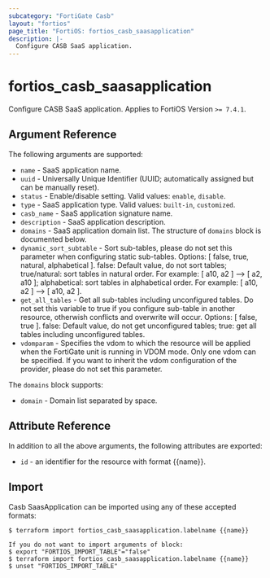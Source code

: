 ```yaml
---
subcategory: "FortiGate Casb"
layout: "fortios"
page_title: "FortiOS: fortios_casb_saasapplication"
description: |-
  Configure CASB SaaS application.
---
```


# fortios_casb_saasapplication
Configure CASB SaaS application. Applies to FortiOS Version `>= 7.4.1`.

## Argument Reference

The following arguments are supported:

* `name` - SaaS application name.
* `uuid` - Universally Unique Identifier (UUID; automatically assigned but can be manually reset).
* `status` - Enable/disable setting. Valid values: `enable`, `disable`.
* `type` - SaaS application type. Valid values: `built-in`, `customized`.
* `casb_name` - SaaS application signature name.
* `description` - SaaS application description.
* `domains` - SaaS application domain list. The structure of `domains` block is documented below.
* `dynamic_sort_subtable` - Sort sub-tables, please do not set this parameter when configuring static sub-tables. Options: [ false, true, natural, alphabetical ]. false: Default value, do not sort tables; true/natural: sort tables in natural order. For example: [ a10, a2 ] --> [ a2, a10 ]; alphabetical: sort tables in alphabetical order. For example: [ a10, a2 ] --> [ a10, a2 ].
* `get_all_tables` - Get all sub-tables including unconfigured tables. Do not set this variable to true if you configure sub-table in another resource, otherwish conflicts and overwrite will occur. Options: [ false, true ]. false: Default value, do not get unconfigured tables; true: get all tables including unconfigured tables. 
* `vdomparam` - Specifies the vdom to which the resource will be applied when the FortiGate unit is running in VDOM mode. Only one vdom can be specified. If you want to inherit the vdom configuration of the provider, please do not set this parameter.

The `domains` block supports:

* `domain` - Domain list separated by space.


## Attribute Reference

In addition to all the above arguments, the following attributes are exported:
* `id` - an identifier for the resource with format {{name}}.

## Import

Casb SaasApplication can be imported using any of these accepted formats:
```
$ terraform import fortios_casb_saasapplication.labelname {{name}}

If you do not want to import arguments of block:
$ export "FORTIOS_IMPORT_TABLE"="false"
$ terraform import fortios_casb_saasapplication.labelname {{name}}
$ unset "FORTIOS_IMPORT_TABLE"
```
